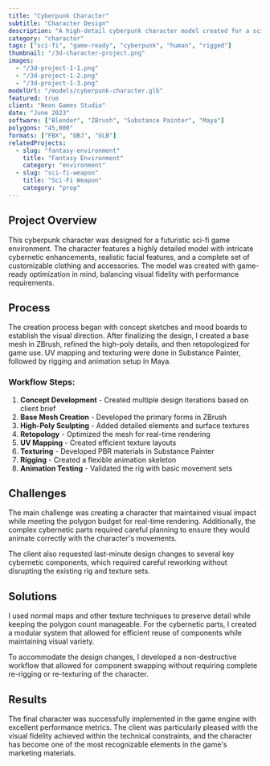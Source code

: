 ```yaml
---
title: "Cyberpunk Character"
subtitle: "Character Design"
description: "A high-detail cyberpunk character model created for a sci-fi game, featuring complete materials and rigging."
category: "character"
tags: ["sci-fi", "game-ready", "cyberpunk", "human", "rigged"]
thumbnail: "/3d-character-project.png"
images: 
  - "/3d-project-1-1.png"
  - "/3d-project-1-2.png"
  - "/3d-project-1-3.png"
modelUrl: "/models/cyberpunk-character.glb"
featured: true
client: "Neon Games Studio"
date: "June 2023"
software: ["Blender", "ZBrush", "Substance Painter", "Maya"]
polygons: "45,000"
formats: ["FBX", "OBJ", "GLB"]
relatedProjects:
  - slug: "fantasy-environment"
    title: "Fantasy Environment"
    category: "environment"
  - slug: "sci-fi-weapon"
    title: "Sci-Fi Weapon"
    category: "prop"
---
```


## Project Overview

This cyberpunk character was designed for a futuristic sci-fi game environment. The character features a highly detailed model with intricate cybernetic enhancements, realistic facial features, and a complete set of customizable clothing and accessories. The model was created with game-ready optimization in mind, balancing visual fidelity with performance requirements.

## Process

The creation process began with concept sketches and mood boards to establish the visual direction. After finalizing the design, I created a base mesh in ZBrush, refined the high-poly details, and then retopologized for game use. UV mapping and texturing were done in Substance Painter, followed by rigging and animation setup in Maya.

### Workflow Steps:

1. **Concept Development** - Created multiple design iterations based on client brief
2. **Base Mesh Creation** - Developed the primary forms in ZBrush
3. **High-Poly Sculpting** - Added detailed elements and surface textures
4. **Retopology** - Optimized the mesh for real-time rendering
5. **UV Mapping** - Created efficient texture layouts
6. **Texturing** - Developed PBR materials in Substance Painter
7. **Rigging** - Created a flexible animation skeleton
8. **Animation Testing** - Validated the rig with basic movement sets

## Challenges

The main challenge was creating a character that maintained visual impact while meeting the polygon budget for real-time rendering. Additionally, the complex cybernetic parts required careful planning to ensure they would animate correctly with the character's movements.

The client also requested last-minute design changes to several key cybernetic components, which required careful reworking without disrupting the existing rig and texture sets.

## Solutions

I used normal maps and other texture techniques to preserve detail while keeping the polygon count manageable. For the cybernetic parts, I created a modular system that allowed for efficient reuse of components while maintaining visual variety.

To accommodate the design changes, I developed a non-destructive workflow that allowed for component swapping without requiring complete re-rigging or re-texturing of the character.

## Results

The final character was successfully implemented in the game engine with excellent performance metrics. The client was particularly pleased with the visual fidelity achieved within the technical constraints, and the character has become one of the most recognizable elements in the game's marketing materials.
